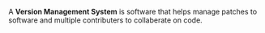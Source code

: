 A **Version Management System** is software that helps manage patches to software and multiple contributers to collaberate on code.
